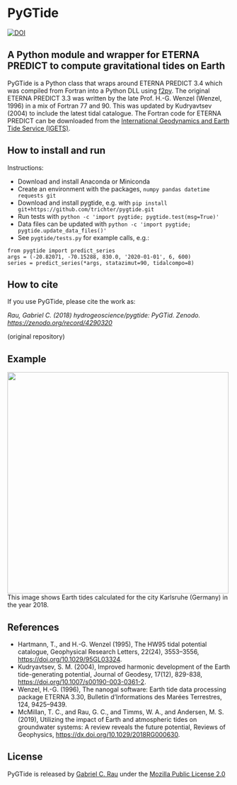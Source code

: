# PyGTide
[![DOI](https://zenodo.org/badge/DOI/10.5281/zenodo.4290320.svg)](https://zenodo.org/record/4290320)
## A Python module and wrapper for ETERNA PREDICT to compute gravitational tides on Earth

PyGTide is a Python class that wraps around ETERNA PREDICT 3.4 which was compiled from Fortran into a Python DLL using [f2py](https://docs.scipy.org/doc/numpy/f2py/). The original ETERNA PREDICT 3.3 was written by the late Prof. H.-G. Wenzel (Wenzel, 1996) in a mix of Fortran 77 and 90. This was updated by Kudryavtsev (2004) to include the latest tidal catalogue. The Fortran code for ETERNA PREDICT can be downloaded from the [International Geodynamics and
Earth Tide Service (IGETS)](http://igets.u-strasbg.fr/soft_and_tool.php).

## How to install and run

Instructions:
* Download and install Anaconda or Miniconda
* Create an environment with the packages, `numpy pandas datetime requests git`
* Download and install pygtide, e.g. with `pip install git+https://github.com/trichter/pygtide.git`
* Run tests with `python -c 'import pygtide; pygtide.test(msg=True)'`
* Data files can be updated with `python -c 'import pygtide; pygtide.update_data_files()'`
* See `pygtide/tests.py` for example calls, e.g.:

```
from pygtide import predict_series
args = (-20.82071, -70.15288, 830.0, '2020-01-01', 6, 600)
series = predict_series(*args, statazimut=90, tidalcompo=8)
```

## How to cite
If you use PyGTide, please cite the work as:

*Rau, Gabriel C. (2018) hydrogeoscience/pygtide: PyGTid. Zenodo. https://zenodo.org/record/4290320*

(original repository)

## Example
<img src="https://raw.githubusercontent.com/hydrogeoscience/pygtide/master/earth_tide_example.png" width="500">
This image shows Earth tides calculated for the city Karlsruhe (Germany) in the year 2018.

## References
* Hartmann, T., and H.-G. Wenzel (1995), The HW95 tidal potential catalogue, Geophysical Research Letters, 22(24), 3553–3556, https://doi.org/10.1029/95GL03324.
* Kudryavtsev, S. M. (2004), Improved harmonic development of the Earth tide-generating potential, Journal of Geodesy, 17(12), 829-838, https://doi.org/10.1007/s00190-003-0361-2.
* Wenzel, H.-G. (1996), The nanogal software: Earth tide data processing package ETERNA 3.30, Bulletin d’Informations des Marées Terrestres, 124, 9425–9439.
* McMillan, T. C., and Rau, G. C., and Timms, W. A., and Andersen, M. S. (2019), Utilizing the impact of Earth and atmospheric tides on groundwater systems: A review reveals the future potential, Reviews of Geophysics, https://dx.doi.org/10.1029/2018RG000630.

## License
PyGTide is released by [Gabriel C. Rau](https://hydrogeo.science) under the [Mozilla Public License 2.0](https://www.mozilla.org/en-US/MPL/2.0/)
